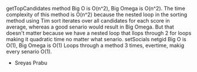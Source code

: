 getTopCandidates method Big O is O(n^2), Big Omega is O(n^2).
The time complexity of this method is O(n^2) because the nested loop in the sorting method using Tim sort iterates over all candidates for each score in average, whereas a good senario would result in Big Omega. But that doesn't matter because we have a nested loop that llops through 2 for loops making it quadratic time no matter what senario.
setSocials netgid Big O is O(1), Big Omega is O(1)
Loops through a method 3 times, evertime, makig every senario O(1).

- Sreyas Prabu
